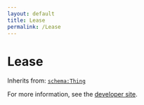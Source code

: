 ```yaml
---
layout: default
title: Lease
permalink: /Lease
---
```


# Lease


Inherits from: [`schema:Thing`](https://schema.org/Thing)

For more information, see the [developer site](https://developer.openactive.io/data-model/types/).